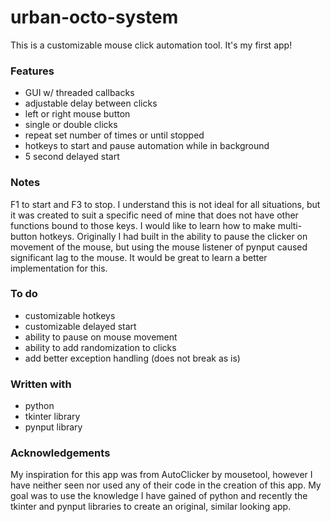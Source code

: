 # urban-octo-system
This is a customizable mouse click automation tool. It's my first app!
### Features
- GUI w/ threaded callbacks
- adjustable delay between clicks
- left or right mouse button
- single or double clicks
- repeat set number of times or until stopped
- hotkeys to start and pause automation while in background
- 5 second delayed start

### Notes
F1 to start and F3 to stop. I understand this is not ideal for all situations, but it was created to suit a specific need of mine that does not have other functions bound to those keys. I would like to learn how to make multi-button hotkeys.
Originally I had built in the ability to pause the clicker on movement of the mouse, but using the mouse listener of pynput caused significant lag to the mouse. It would be great to learn a better implementation for this.

### To do
- customizable hotkeys
- customizable delayed start
- ability to pause on mouse movement
- ability to add randomization to clicks
- add better exception handling (does not break as is)

### Written with
- python
- tkinter library
- pynput library

### Acknowledgements
My inspiration for this app was from AutoClicker by mousetool, however I have neither seen nor used any of their code in the creation of this app. My goal was to use the knowledge I have gained of python and recently the tkinter and pynput libraries to create an original, similar looking app.
